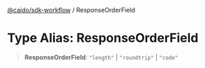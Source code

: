[@caido/sdk-workflow](../index.md) / ResponseOrderField

# Type Alias: ResponseOrderField

> **ResponseOrderField**: `"length"` \| `"roundtrip"` \| `"code"`
